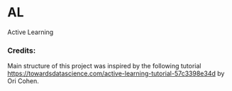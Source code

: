 # AL
Active Learning 

### Credits: 
Main structure of this project was inspired by the following tutorial https://towardsdatascience.com/active-learning-tutorial-57c3398e34d by Ori Cohen.
